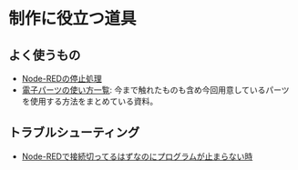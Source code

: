 # 制作に役立つ道具

## よく使うもの

- [Node-REDの停止処理](https://qiita.com/n0bisuke/items/28d44edc290a0dddc8b0)
- [電子パーツの使い方一覧](./parts-lib.md): 今まで触れたものも含め今回用意しているパーツを使用する方法をまとめている資料。

## トラブルシューティング

- [Node-REDで接続切ってるはずなのにプログラムが止まらない時](https://qiita.com/n0bisuke/items/ef82c303f98d62ae9cf4)